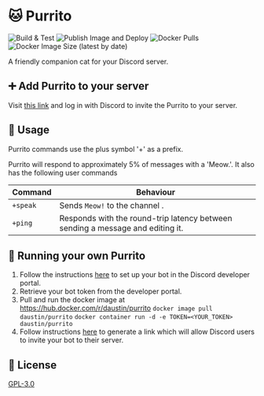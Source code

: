 # :cat: Purrito

![Build & Test](https://github.com/djaustin/purrito-bot/workflows/Build%20&%20Test/badge.svg)
![Publish Image and Deploy](https://github.com/djaustin/purrito/workflows/Publish%20Image%20and%20Deploy/badge.svg)
![Docker Pulls](https://img.shields.io/docker/pulls/daustin/purrito)
![Docker Image Size (latest by date)](https://img.shields.io/docker/image-size/daustin/purrito)

A friendly companion cat for your Discord server.

## :heavy_plus_sign: Add Purrito to your server

Visit [this link](https://discordapp.com/api/oauth2/authorize?client_id=689827099866824759&permissions=0&scope=bot) and log in with Discord to invite the Purrito to your server.

## :speech_balloon: Usage

Purrito commands use the plus symbol '+' as a prefix.

Purrito will respond to approximately 5% of messages with a 'Meow.'. It also has the following user commands

| Command  | Behaviour                                                                      |
| -------- | ------------------------------------------------------------------------------ |
| `+speak` | Sends `Meow!` to the channel .                                                 |
| `+ping`  | Responds with the round-trip latency between sending a message and editing it. |

## :runner: Running your own Purrito

1. Follow the instructions [here](https://discordapp.com/developers/docs/intro) to set up your bot in the Discord developer portal.
2. Retrieve your bot token from the developer portal.
3. Pull and run the docker image at https://hub.docker.com/r/daustin/purrito
   `docker image pull daustin/purrito`
   `docker container run -d -e TOKEN=<YOUR_TOKEN> daustin/purrito`
4. Follow instructions [here](https://discordpy.readthedocs.io/en/latest/discord.html#inviting-your-bot) to generate a link which will allow Discord users to invite your bot to their server.

## :book: License

[GPL-3.0](https://www.gnu.org/licenses/gpl-3.0.en.html)
